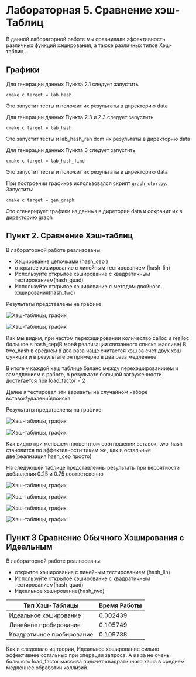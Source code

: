 # Лабораторная 5. Сравнение хэш-Таблиц

В данной лабораторной работе 
мы сравнивали эффективность различных функций хэширования, а также различных типов Хэш-таблиц.



## Графики

Для генерации данных Пункта 2.1 следует запустить

    cmake с target = lab_hash

Это запустит тесты и положит их результаты в директорию data

Для генерации данных Пункта 2.3 и 2.3 следует запустить

    cmake с target = lab_hash

Это запустит тесты и lab_hash_ran dom их результаты в директорию data

Для генерации данных Пункта 3 следует запустить

    cmake с target = lab_hash_find

Это запустит тесты и положит их результаты в директорию data



При построении графиков использовался скрипт `graph_ctor.py`. Запустить:

    cmake с target = gen_graph
Это сгенерирует графики из данныз в диретории data и сохранит их в директорию graph
	
	

## Пункт 2. Сравнение Хэш-таблиц 

В лабораторной работе реализованы:

* Хэширование цепочками (hash_cep )
* открытое хэширование с линейным тестированием (hash_lin)
* Используйте открытое хэширование с квадратичным тестированием(hash_quad)
* Используйте открытое хэширование с методом двойного хэширования(hash_two)

Результаты представлены на графике:

![Хэш-таблицы, график](graph/hash_1png.png)

![Хэш-таблицы, график](graph/hash_1_without_ceppng.png)

Как мы видим, при частом перехэшировании количество calloc и realloc большое в hash_cep(В моей реализации связанного списка массиве)
В two_hash в среднем в два раза чаще считается хэш за счет двух хэш функций и в результате он примерно в два раза медленнее

В итоге у каждой хэш таблице баланс между перехэшированиием и замедлением в работе, в результате большой загруженности достигается при load_factor = 2


Далее я тестировал эти варианты на случайном наборе вставок\удалений\поиска

Результаты представлены на графике:

![Хэш-таблицы, график](graph/hash_2_randpng.png)

![Хэш-таблицы, график](graph/hash_2_rand_witout_ceppng.png)

Как видно при меньшем процентном соотношении вставок, two_hash становится по эффективности таким же, как и остальные две(реализация hash_cep просто)


На следующей таблице представленны результаты при вероятности добавления 0.25 и 0.75 соответсвенно

![Хэш-таблицы, график](graph/hash_1_random_025png.png)

![Хэш-таблицы, график](graph/hash_1_random_025_withut_ceppng.png)

![Хэш-таблицы, график](graph/hash_1_random_075png.png)

![Хэш-таблицы, график](graph/hash_1_random_075_without_ceppng.png)

## Пункт 3 Сравнение Обычного Хэширования с Идеальным


В лабораторной работе реализованы:

* открытое хэширование с линейным тестированием (hash_lin)
* Используйте открытое хэширование с квадратичным тестированием(hash_quad)
* Идеальное хэширование(hash_two)

| Тип Хэш-Таблицы           | Время Работы |
|---------------------------|--------------|
| Идеальное хэширование     | 0.002439     |
| Линейное пробирование     | 0.105749     |
| Квадратичное пробирование | 0.109738     | 


Как и следовало из теории, Идеальное хэширование сильно эффективнее остальных при операции запроса.
 А из за не очень большого load_factor массива подсчет квадратичного хэша в среднем медленнее обработки коллизий.
 
 
